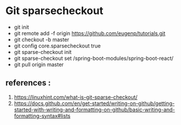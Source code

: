 # Git sparsecheckout

- git init
- git remote add -f origin https://github.com/eugenp/tutorials.git
- git checkout -b master
- git config core.sparsecheckout true
- git sparse-checkout init
- git sparse-checkout set /spring-boot-modules/spring-boot-react/
- git pull origin master

## references :
1. https://linuxhint.com/what-is-git-sparse-checkout/
2. https://docs.github.com/en/get-started/writing-on-github/getting-started-with-writing-and-formatting-on-github/basic-writing-and-formatting-syntax#lists
